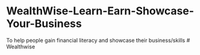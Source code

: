 # WealthWise-Learn-Earn-Showcase-Your-Business
To help people gain financial literacy and showcase their business/skills
#   W e a l t h w i s e  
 